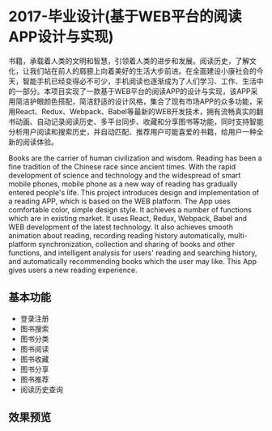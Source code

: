 # 2017-毕业设计(基于WEB平台的阅读APP设计与实现)

书籍，承载着人类的文明和智慧，引领着人类的进步和发展。阅读历史，了解文化，让我们站在前人的肩膀上向着美好的生活大步前进。在全面建设小康社会的今天，智能手机已经变得必不可少，手机阅读也逐渐成为了人们学习、工作、生活中的一部分。本项目实现了一款基于WEB平台的阅读APP的设计与实现，该APP采用简洁护眼颜色搭配，简洁舒适的设计风格，集合了现有市场APP的众多功能，采用React、Redux、Webpack、Babel等最新的WEB开发技术，拥有流畅真实的翻书动画、自动记录阅读历史、多平台同步、收藏和分享图书等功能，同时支持智能分析用户阅读和搜索历史，并自动匹配、推荐用户可能喜爱的书籍，给用户一种全新的阅读体验。

  Books are the carrier of human civilization and wisdom. Reading has been a fine tradition of the Chinese race since ancient times. With the rapid development of science and technology and the widespread of smart mobile phones, mobile phone as a new way of reading has gradually entered people's life. This project introduces design and implementation of a reading APP, which is based on the WEB platform. The App uses comfortable color, simple design style. It achieves a number of functions which are in existing market. It uses React, Redux, Webpack, Babel and WEB development of the latest technology. It also achieves smooth animation about reading, recording reading history automatically, multi-platform synchronization, collection and sharing of books and other functions, and intelligent analysis for users' reading and searching history, and automatically recommending books which the user may like. This App gives users a new reading experience.

## 基本功能

- 登录注册
- 图书搜索
- 图书分类
- 图书阅读
- 图书收藏
- 图书分享
- 图书推荐
- 阅读历史查询

## 效果预览

